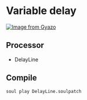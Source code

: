 # Variable delay  
[![Image from Gyazo](https://i.gyazo.com/eb7c11f2fc8aa208302597772ea73e06.png)](https://gyazo.com/eb7c11f2fc8aa208302597772ea73e06)

## Processor  
- DelayLine  

## Compile  
```bash
soul play DelayLine.soulpatch
```
